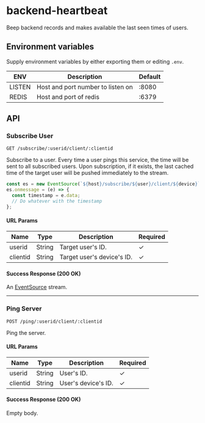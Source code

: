 # backend-heartbeat

Beep backend records and makes available the last seen times of users.

## Environment variables

Supply environment variables by either exporting them or editing ```.env```.

| ENV | Description | Default |
| ---- | ----------- | ------- |
| LISTEN | Host and port number to listen on | :8080 |
| REDIS | Host and port of redis | :6379 |

## API

### Subscribe User

```
GET /subscribe/:userid/client/:clientid
```

Subscribe to a user. Every time a user pings this service, the time will be sent to all subscribed users. Upon subscription, if it exists, the last cached time of the target user will be pushed immediately to the stream.

```js
const es = new EventSource(`${host}/subscribe/${user}/client/${device}`);
es.onmessage = (e) => {
  const timestamp = e.data;
  // Do whatever with the timestamp
};
```

#### URL Params

| Name | Type | Description | Required |
| ---- | ---- | ----------- | -------- |
| userid | String | Target user's ID. | ✓ |
| clientid | String | Target user's device's ID. | ✓ |

#### Success Response (200 OK)

An [EventSource](https://developer.mozilla.org/en-US/docs/Web/API/EventSource) stream.

---

### Ping Server

```
POST /ping/:userid/client/:clientid
```

Ping the server.

#### URL Params

| Name | Type | Description | Required |
| ---- | ---- | ----------- | -------- |
| userid | String | User's ID. | ✓ |
| clientid | String | User's device's ID. | ✓ |

#### Success Response (200 OK)

Empty body.

